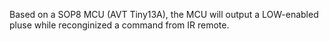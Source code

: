 Based on a SOP8 MCU (AVT Tiny13A), the MCU will output a LOW-enabled pluse while reconginized a command from IR remote. 
